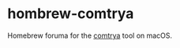 # hombrew-comtrya

Homebrew foruma for the [comtrya](https://github.com/comtrya/comtrya) tool on macOS.

